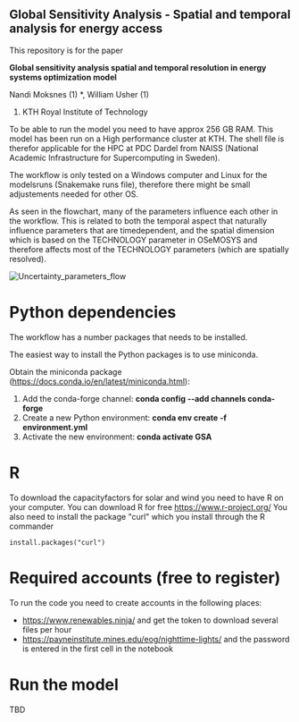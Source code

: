 ## Global Sensitivity Analysis - Spatial and temporal analysis for energy access

This repository is for the paper

**Global sensitivity analysis spatial and temporal resolution in energy systems optimization model**

Nandi Moksnes (1) *, William Usher (1)
1)	KTH Royal Institute of Technology

To be able to run the model you need to have approx 256 GB RAM. This model has been run on a High performance cluster at KTH.
The shell file is therefor applicable for the HPC at PDC Dardel from NAISS (National Academic Infrastructure for Supercomputing in Sweden).

The workflow is only tested on a Windows computer and Linux for the modelsruns (Snakemake runs file), therefore there might be small adjustements needed for other OS.

As seen in the flowchart, many of the parameters influence each other in the workflow. This is related to both the temporal aspect that naturally influence parameters that are timedependent, and the spatial dimension which is based on the TECHNOLOGY parameter in OSeMOSYS and therefore affects most of the TECHNOLOGY parameters (which are spatially resolved).

![Uncertainty_parameters_flow](https://user-images.githubusercontent.com/30128518/224105175-a1883943-6911-46a2-a19c-e1f8d326a673.JPG)

# Python dependencies
The workflow has a number packages that needs to be installed.

The easiest way to install the Python packages is to use miniconda.

Obtain the miniconda package (https://docs.conda.io/en/latest/miniconda.html):
1) Add the conda-forge channel: **conda config --add channels conda-forge**
2) Create a new Python environment: **conda env create -f environment.yml**
3) Activate the new environment: **conda activate GSA**

# R
To download the capacityfactors for solar and wind you need to have R on your computer.
You can download R for free https://www.r-project.org/
You also need to install the package "curl" which you install through the R commander
<pre><code>install.packages("curl")</code></pre>

# Required accounts (free to register)
To run the code you need to create accounts in the following places:
- https://www.renewables.ninja/ and get the token to download several files per hour
- https://payneinstitute.mines.edu/eog/nighttime-lights/ and the password is entered in the first cell in the notebook

# Run the model
TBD
